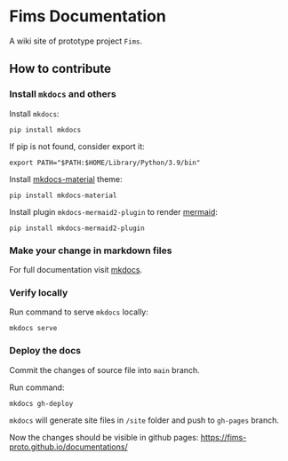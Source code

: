 # Fims Documentation

A wiki site of prototype project `Fims`.

## How to contribute

### Install `mkdocs` and others

Install `mkdocs`:

``` shell
pip install mkdocs
```

If pip is not found, consider export it:

``` shell
export PATH="$PATH:$HOME/Library/Python/3.9/bin"
```

Install [mkdocs-material](https://squidfunk.github.io/mkdocs-material/) theme:

``` shell
pip install mkdocs-material
```

Install plugin `mkdocs-mermaid2-plugin` to render [mermaid](https://mermaid.js.org):

``` shell
pip install mkdocs-mermaid2-plugin
```

### Make your change in markdown files

For full documentation visit [mkdocs](https://www.mkdocs.org).

### Verify locally

Run command to serve `mkdocs` locally:

``` shell
mkdocs serve
```

### Deploy the docs

Commit the changes of source file into `main` branch.

Run command:

``` shell
mkdocs gh-deploy
```

`mkdocs` will generate site files in `/site` folder and push to `gh-pages` branch.

Now the changes should be visible in github pages: <https://fims-proto.github.io/documentations/>
